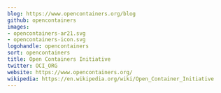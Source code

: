 ```yaml
---
blog: https://www.opencontainers.org/blog
github: opencontainers
images:
- opencontainers-ar21.svg
- opencontainers-icon.svg
logohandle: opencontainers
sort: opencontainers
title: Open Containers Initiative
twitter: OCI_ORG
website: https://www.opencontainers.org/
wikipedia: https://en.wikipedia.org/wiki/Open_Container_Initiative
---
```

